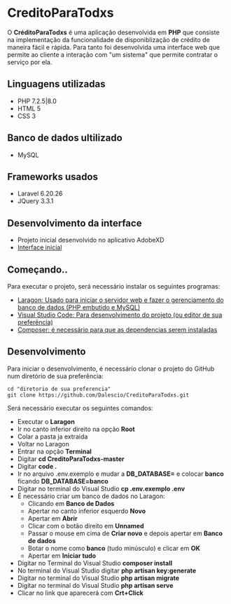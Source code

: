 # CreditoParaTodxs


O **CréditoParaTodxs** é uma aplicação desenvolvida em **PHP** que consiste na implementação da funcionalidade de disponiblização de crédito de maneira fácil e rápida. Para tanto foi desenvolvida uma interface web que permite ao cliente a interação com "um sistema" que permite contratar o serviço por ela.

## Linguagens utilizadas

- PHP 7.2.5|8.0
- HTML 5
- CSS 3

## Banco de dados ultilizado
- MySQL

## Frameworks usados
- Laravel 6.20.26
- JQuery 3.3.1

## Desenvolvimento da interface

- Projeto inicial desenvolvido no aplicativo AdobeXD
- [Interface inicial](https://xd.adobe.com/view/5f28208a-4f8f-4da5-a833-66abfede20db-0a7b/)
## Começando..

Para executar o projeto, será necessário instalar os seguintes programas:
- [Laragon: Usado para iniciar o servidor web e fazer o gerenciamento do banco de dados (PHP embutido e MySQL)](https://laragon.org/download/index.html)
- [Visual Studio Code: Para desenvolvimento do projeto (ou editor de sua preferência)](https://code.visualstudio.com/download)
- [Composer: é necessário para que as dependencias serem instaladas](https://getcomposer.org/download/)

## Desenvolvimento

Para iniciar o desenvolvimento, é necessário clonar o projeto do GitHub num diretório de sua preferência:
```shell
cd "diretorio de sua preferencia" 
git clone https://github.com/Dalescio/CreditoParaTodxs.git
```

Será necessário executar os seguintes comandos:
- Executar o **Laragon**
- Ir no canto inferior direito na opção **Root**
- Colar a pasta ja extraida
- Voltar no Laragon
- Entrar na opção **Terminal**
- Digitar **cd  CreditoParaTodxs-master**
- Digitar **code .**
- Ir no arquivo .env.exemplo e mudar a **DB_DATABASE=** e colocar **banco** ficando **DB_DATABASE=banco**
- Digitar no terminal do Visual Studio **cp .env.exemplo .env**
- É necessário criar um banco de dados no Laragon:
    - Clicando em **Banco de Dados**
    - Apertar no canto inferior esquerdo **Novo**
    - Apertar em **Abrir**
    - Clicar com o botão direito em **Unnamed**
    - Passar o mouse em cima de **Criar novo** e depois apertar em **Banco de dados**
    - Botar o nome como **banco** (tudo minúsculo) e clicar em **OK**
    - Apertar em **Iniciar tudo**
- Digitar no Terminal do Visual Studio **composer install**
- No terminal do Visual Studio digitar **php artisan key:generate**
- Digitar no terminal do Visual Studio **php artisan migrate**
- Digitar no terminal do Visual Studio **php artisan serve**
- Clicar no link que aparecerá com **Crt+Click**



